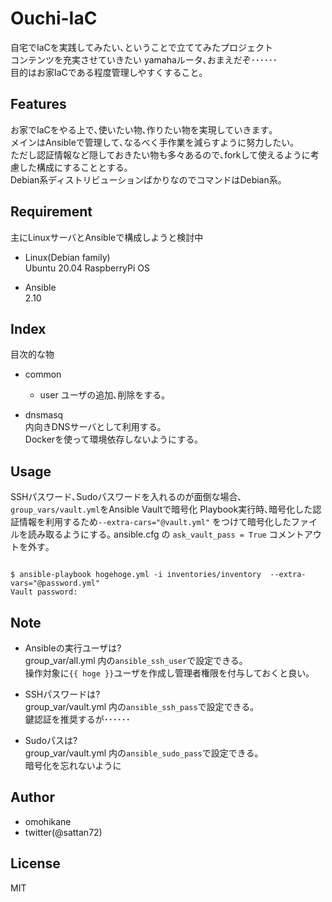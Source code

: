 # Ouchi-IaC

自宅でIaCを実践してみたい､ということで立ててみたプロジェクト  
コンテンツを充実させていきたい yamahaルータ､おまえだぞ･･････  
目的はお家IaCである程度管理しやすくすること｡

## Features  

お家でIaCをやる上で､使いたい物､作りたい物を実現していきます｡  
メインはAnsibleで管理して､なるべく手作業を減らすように努力したい｡  
ただし認証情報など隠しておきたい物も多々あるので､forkして使えるように考慮した構成にすることとする｡  
Debian系ディストリビューションばかりなのでコマンドはDebian系｡  

## Requirement  

主にLinuxサーバとAnsibleで構成しようと検討中  

- Linux(Debian family)  
  Ubuntu 20.04
  RaspberryPi OS
  
- Ansible  
  2.10

## Index  

目次的な物

- common
  - user
    ユーザの追加､削除をする｡  

- dnsmasq  
  内向きDNSサーバとして利用する｡  
  Dockerを使って環境依存しないようにする｡  


## Usage  

SSHパスワード､Sudoパスワードを入れるのが面倒な場合､`group_vars/vault.yml`をAnsible Vaultで暗号化
Playbook実行時､暗号化した認証情報を利用するため`--extra-cars="@vault.yml"` をつけて暗号化したファイルを読み取るようにする｡ 
ansible.cfg の `ask_vault_pass = True` コメントアウトを外す｡  

```shell

$ ansible-playbook hogehoge.yml -i inventories/inventory  --extra-vars="@password.yml"
Vault password:

```

## Note  

- Ansibleの実行ユーザは?  
  group_var/all.yml 内の`ansible_ssh_user`で設定できる｡  
  操作対象に`{{ hoge }}`ユーザを作成し管理者権限を付与しておくと良い｡  

- SSHパスワードは?  
  group_var/vault.yml 内の`ansible_ssh_pass`で設定できる｡  
  鍵認証を推奨するが･･････  

- Sudoパスは?  
  group_var/vault.yml 内の`ansible_sudo_pass`で設定できる｡  
  暗号化を忘れないように
  
  


## Author  

* omohikane  
* twitter(@sattan72)  

## License  

MIT
